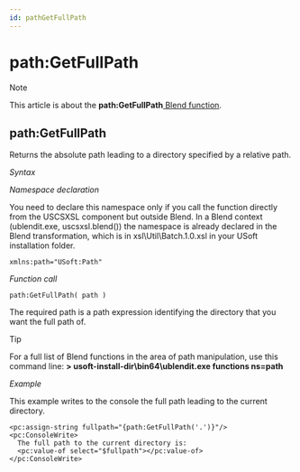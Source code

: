 ```yaml
---
id: pathGetFullPath
---
```


# path:GetFullPath



> [!NOTE]
> This article is about the **path:GetFullPath**[ Blend function](/docs/Repositories/Blend%20functions).

## **path:GetFullPath**

Returns the absolute path leading to a directory specified by a relative path.

*Syntax*

*Namespace declaration*

You need to declare this namespace only if you call the function directly from the USCSXSL component but outside Blend. In a Blend context (ublendit.exe, uscsxsl.blend()) the namespace is already declared in the Blend transformation, which is in xsl\\Util\\Batch.1.0.xsl in your USoft installation folder.

```
xmlns:path="USoft:Path"
```

*Function call*

```
path:GetFullPath( path )
```

The required path is a path expression identifying the directory that you want the full path of.

> [!TIP]
> For a full list of Blend functions in the area of path manipulation, use this command line:
**> usoft-install-dir\\bin64\\ublendit.exe functions ns=path**

*Example*

This example writes to the console the full path leading to the current directory.

```language-xml
<pc:assign-string fullpath="{path:GetFullPath('.')}"/>
<pc:ConsoleWrite>
  The full path to the current directory is:
  <pc:value-of select="$fullpath"></pc:value-of>
</pc:ConsoleWrite>
```

 